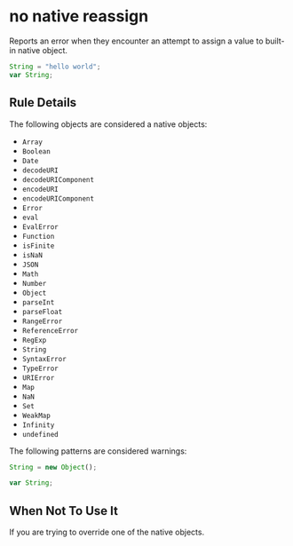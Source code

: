 # no native reassign

Reports an error when they encounter an attempt to assign a value to built-in native object.

```js
String = "hello world";
var String;
```

## Rule Details

The following objects are considered a native objects:

* `Array`
* `Boolean`
* `Date`
* `decodeURI`
* `decodeURIComponent`
* `encodeURI`
* `encodeURIComponent`
* `Error`
* `eval`
* `EvalError`
* `Function`
* `isFinite`
* `isNaN`
* `JSON`
* `Math`
* `Number`
* `Object`
* `parseInt`
* `parseFloat`
* `RangeError`
* `ReferenceError`
* `RegExp`
* `String`
* `SyntaxError`
* `TypeError`
* `URIError`
* `Map`
* `NaN`
* `Set`
* `WeakMap`
* `Infinity`
* `undefined`

The following patterns are considered warnings:

```js
String = new Object();
```
```js
var String;
```

## When Not To Use It

If you are trying to override one of the native objects.
